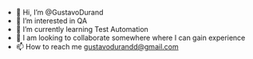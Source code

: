 - 👋 Hi, I’m @GustavoDurand
- 👀 I’m interested in QA 
- 🌱 I’m currently learning Test Automation
- 💞️ I am looking to collaborate somewhere where I can gain experience
- 📫 How to reach me gustavodurandd@gmail.com
<!---
GustavoDurand/GustavoDurand is a ✨ special ✨ repository because its `README.md` (this file) appears on your GitHub profile.
You can click the Preview link to take a look at your changes.
--->
